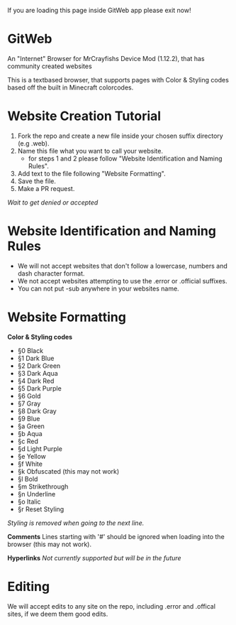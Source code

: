 If you are loading this page inside GitWeb app please exit now!

# GitWeb
An "Internet" Browser for MrCrayfishs Device Mod (1.12.2), that has community created websites

This is a textbased browser, that supports pages with Color & Styling codes based off the built in Minecraft colorcodes.


# Website Creation Tutorial
1.  Fork the repo and create a new file inside your chosen suffix directory (e.g .web).
2.  Name this file what you want to call your website.
    - for steps 1 and 2 please follow "Website Identification and Naming Rules".
3.  Add text to the file following "Website Formatting".
4.  Save the file.
5.  Make a PR request.

*Wait to get denied or accepted*



# Website Identification and Naming Rules
- We will not accept websites that don't follow a lowercase, numbers and dash character format.
- We not accept websites attempting to use the .error or .official suffixes.
- You can not put -sub anywhere in your websites name.



# Website Formatting
**Color & Styling codes**
 - §0	Black
 - §1	Dark Blue
 - §2	Dark Green	
 - §3	Dark Aqua	
 - §4	Dark Red	
 - §5	Dark Purple	
 - §6	Gold
 - §7	Gray
 - §8	Dark Gray
 - §9	Blue
 - §a	Green
 - §b	Aqua
 - §c	Red
 - §d	Light Purple
 - §e	Yellow
 - §f	White
 - §k	Obfuscated (this may not work)
 - §l	Bold
 - §m	Strikethrough
 - §n	Underline
 - §o	Italic
 - §r	Reset Styling
 
*Styling is removed when going to the next line.*

**Comments**
Lines starting with '#' should be ignored when loading into the browser (this may not work).

**Hyperlinks**
*Not currently supported but will be in the future*

# Editing
We will accept edits to any site on the repo, including .error and .offical sites, if we deem them good edits.
